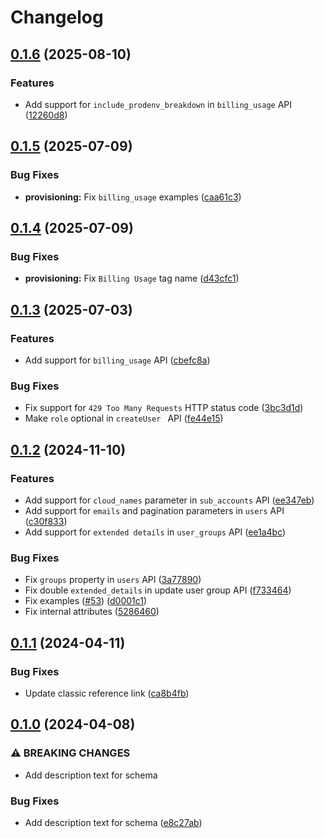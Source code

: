 # Changelog

## [0.1.6](https://github.com/CloudinaryLtd/public-interfaces/compare/provisioning-api-v0.1.5...provisioning-api-v0.1.6) (2025-08-10)


### Features

* Add support for `include_prodenv_breakdown` in `billing_usage` API ([12260d8](https://github.com/CloudinaryLtd/public-interfaces/commit/12260d88af991ef721f5486982ea15fe96edb531))

## [0.1.5](https://github.com/CloudinaryLtd/public-interfaces/compare/provisioning-api-v0.1.4...provisioning-api-v0.1.5) (2025-07-09)


### Bug Fixes

* **provisioning:** Fix `billing_usage` examples ([caa61c3](https://github.com/CloudinaryLtd/public-interfaces/commit/caa61c36aadb5d2532160c48fecaf05f801d4e23))

## [0.1.4](https://github.com/CloudinaryLtd/public-interfaces/compare/provisioning-api-v0.1.3...provisioning-api-v0.1.4) (2025-07-09)


### Bug Fixes

* **provisioning:** Fix `Billing Usage` tag name ([d43cfc1](https://github.com/CloudinaryLtd/public-interfaces/commit/d43cfc1bbc02dba70ca7a169e7c5dd27b64ba1c1))

## [0.1.3](https://github.com/CloudinaryLtd/public-interfaces/compare/provisioning-api-v0.1.2...provisioning-api-v0.1.3) (2025-07-03)


### Features

* Add support for `billing_usage` API ([cbefc8a](https://github.com/CloudinaryLtd/public-interfaces/commit/cbefc8a698aba86093cffce4c463617ce40bc351))


### Bug Fixes

* Fix support for `429 Too Many Requests` HTTP status code ([3bc3d1d](https://github.com/CloudinaryLtd/public-interfaces/commit/3bc3d1d387ad7fd74af265837235fe3e93361705))
* Make `role` optional in `createUser ` API ([fe44e15](https://github.com/CloudinaryLtd/public-interfaces/commit/fe44e15659f3a25c97b3610b9232977cbd0b860f))

## [0.1.2](https://github.com/CloudinaryLtd/public-interfaces/compare/provisioning-api-v0.1.1...provisioning-api-v0.1.2) (2024-11-10)


### Features

* Add support for `cloud_names` parameter in `sub_accounts` API ([ee347eb](https://github.com/CloudinaryLtd/public-interfaces/commit/ee347ebcd604991352c197b6fbac10ae22eb8368))
* Add support for `emails` and pagination parameters in `users` API ([c30f833](https://github.com/CloudinaryLtd/public-interfaces/commit/c30f83328aabf18267cd12c8a6128c1ad7bb232a))
* Add support for `extended details` in `user_groups` API ([ee1a4bc](https://github.com/CloudinaryLtd/public-interfaces/commit/ee1a4bcfababecc02bc839b22203afa4fbb39d21))


### Bug Fixes

* Fix `groups` property in `users` API ([3a77890](https://github.com/CloudinaryLtd/public-interfaces/commit/3a7789024682d4494686a730db12037283a7b489))
* Fix double `extended_details` in update user group API ([f733464](https://github.com/CloudinaryLtd/public-interfaces/commit/f733464bc74f42a1f0453f9cdbc94f58a529198d))
* Fix examples ([#53](https://github.com/CloudinaryLtd/public-interfaces/issues/53)) ([d0001c1](https://github.com/CloudinaryLtd/public-interfaces/commit/d0001c17274ac28f7fd62dee17b2314f332caaf7))
* Fix internal attributes ([5286460](https://github.com/CloudinaryLtd/public-interfaces/commit/5286460e6d23dc1aed2871ebaa2b76276aceec04))

## [0.1.1](https://github.com/CloudinaryLtd/public-interfaces/compare/provisioning-api-v0.1.0...provisioning-api-v0.1.1) (2024-04-11)


### Bug Fixes

* Update classic reference link ([ca8b4fb](https://github.com/CloudinaryLtd/public-interfaces/commit/ca8b4fb26a5695dfb9ee6fc48f08cceca1a2f758))

## [0.1.0](https://github.com/CloudinaryLtd/public-interfaces/compare/provisioning-api-v0.0.4...provisioning-api-v0.1.0) (2024-04-08)


### ⚠ BREAKING CHANGES

* Add description text for schema

### Bug Fixes

* Add description text for schema ([e8c27ab](https://github.com/CloudinaryLtd/public-interfaces/commit/e8c27ab3918a7127d19032e74cdb8977e6d61836))
